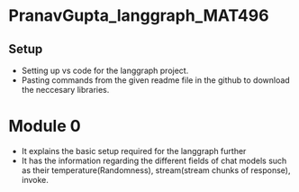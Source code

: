 # PranavGupta_langgraph_MAT496

## Setup
- Setting up vs code for the langgraph project.
- Pasting commands from the given readme file in the github to download the neccesary libraries.

# Module 0
- It explains the basic setup required for the langgraph further
- It has the information regarding the different fields of chat models such as their temperature(Randomness), stream(stream chunks of response), invoke.


